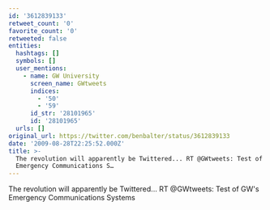 ```yaml
---
id: '3612839133'
retweet_count: '0'
favorite_count: '0'
retweeted: false
entities:
  hashtags: []
  symbols: []
  user_mentions:
    - name: GW University
      screen_name: GWtweets
      indices:
        - '50'
        - '59'
      id_str: '28101965'
      id: '28101965'
  urls: []
original_url: https://twitter.com/benbalter/status/3612839133
date: '2009-08-28T22:25:52.000Z'
title: >-
  The revolution will apparently be Twittered... RT @GWtweets: Test of GW's
  Emergency Communications S…
---
```


The revolution will apparently be Twittered... RT @GWtweets: Test of GW's Emergency Communications Systems